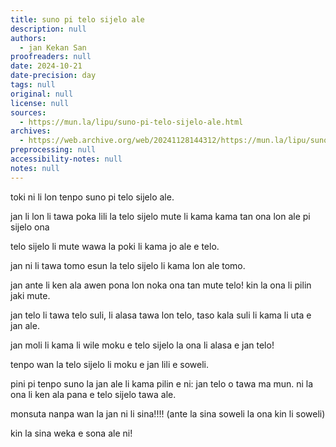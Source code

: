 ```yaml
---
title: suno pi telo sijelo ale
description: null
authors:
  - jan Kekan San
proofreaders: null
date: 2024-10-21
date-precision: day
tags: null
original: null
license: null
sources:
  - https://mun.la/lipu/suno-pi-telo-sijelo-ale.html
archives:
  - https://web.archive.org/web/20241128144312/https://mun.la/lipu/suno-pi-telo-sijelo-ale.html
preprocessing: null
accessibility-notes: null
notes: null
---
```


toki ni li lon tenpo suno pi telo sijelo ale.

jan li lon li tawa poka lili la telo sijelo mute li kama kama tan ona lon ale pi sijelo ona

telo sijelo li mute wawa la poki li kama jo ale e telo.

jan ni li tawa tomo esun la telo sijelo li kama lon ale tomo.

jan ante li ken ala awen pona lon noka ona tan mute telo! kin la ona li pilin jaki mute.

jan telo li tawa telo suli, li alasa tawa lon telo, taso kala suli li kama li uta e jan ale.

jan moli li kama li wile moku e telo sijelo la ona li alasa e jan telo!

tenpo wan la telo sijelo li moku e jan lili e soweli.

pini pi tenpo suno la jan ale li kama pilin e ni: jan telo o tawa ma mun. ni la ona li ken ala pana e telo sijelo tawa ale.

monsuta nanpa wan la jan ni li sina!!!! (ante la sina soweli la ona kin li soweli)

kin la sina weka e sona ale ni!
